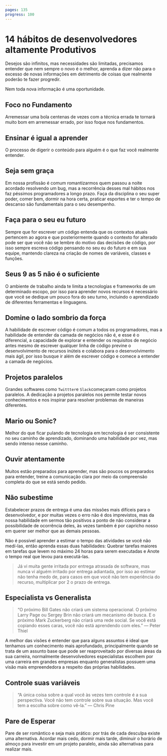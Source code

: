```yaml
---
pages: 135
progress: 100
---
```

# 14 hábitos de desenvolvedores altamente Produtivos

Desejos são infinitos, mas necessidades são limitadas, precisamos entender que nem sempre o novo é o melhor, aprenda a dizer não para o excesso de novas informações em detrimento de coisas que realmente poderão te fazer progredir.

Nem toda nova informação é uma oportunidade.
## Foco no Fundamento

Arremessar uma bola centenas de vezes com a técnica errada te tornará muito bom em arremessar errado, por isso foque nos fundamentos.

## Ensinar é igual a aprender

O processo de digerir o conteúdo para alguém é o que faz você realmente entender.

## Seja sem graça

Em nossa profissão é comum romantizarmos quem passou a noite acordado resolvendo um bug, mas a recorrência desses mal hábitos nos faz péssimos programadores a longo prazo. Faça da disciplina o seu super poder, comer bem, dormir na hora certa, praticar esportes e ter o tempo de descanso são fundamentais para o seu desempenho.

## Faça para o seu eu futuro

Sempre que for escrever um código entenda que os contextos atuais pertencem ao agora e que posteriormente quando o contexto for alterado pode ser que você não se lembre do motivo das decisões de código, por isso sempre escreva código pensando no seu eu do futuro e em sua equipe, mantendo clareza na criação de nomes de variáveis, classes e funções.

## Seus 9 as 5 não é o suficiente

O ambiente de trabalho ainda te limita a tecnologias e frameworks de um determinado escopo, por isso para aprender novos recursos é necessário que você se dedique um pouco fora do seu turno, incluindo o aprendizado de diferentes ferramentas e linguagens.

## Domine o lado sombrio da força

A habilidade de escrever código é comum a todos os programadores, mas a habilidade de entender da camada de negócios não é, e esse é o diferencial, a capacidade de explorar e entender os requisitos de negócio antes mesmo de escrever qualquer linha de código previne o desenvolvimento de recursos inúteis e colabora para o desenvolvimento mais ágil, por isso busque ir além de escrever código e comece a entender a camada de negócios.

## Projetos paralelos

Grandes softwares como `Twittter`e `Slack`começaram como projetos paralelos. A dedicação a projetos paralelos nos permite testar novos conhecimentos e nos inspirar para resolver problemas de maneiras diferentes.

## Mario ou Sonic?

Melhor do que ficar pulando de tecnologia em tecnologia é ser consistente no seu caminho de aprendizado, dominando uma habilidade por vez, mas sendo intenso nesse caminho.

## Ouvir atentamente

Muitos estão preparados para aprender, mas são poucos os preparados para entender, treine a comunicação clara por meio da compreensão completa do que se está sendo pedido.

## Não subestime

Estabelecer prazos de entrega é uma das missões mais difíceis para o desenvolvedor, e por muitas vezes o erro não é dos imprevistos, mas da nossa habilidade em sermos tão positivos a ponto de não considerar a possibilidade de ocorrência deles, às vezes também é por capricho nosso em querer ser melhor que as demais pessoas.

Não é possível aprender a estimar o tempo das atividades se você não medí-las, então aprenda essas duas habilidades: Quebrar tarefas maiores em tarefas que levem no máximo 24 horas para serem executadas e Anote o tempo real que levou para executá-las.

> Já vi muita gente irritada por entrega atrasada de software, mas nunca vi alguém irritado por entrega adiantada, por isso ao estimar não tenha medo de, para casos em que você não tem experiência do recurso, multiplicar por 2 o prazo de entrega.

## Especialista vs Generalista

> “O próximo Bill Gates não criará um sistema operacional. O próximo Larry Page ou Sergey Brin não criará um mecanismo de busca. E o próximo Mark Zuckerberg não criará uma rede social. Se você está copiando esses caras, você não está aprendendo com eles.” ― Peter Thiel

A melhor das visões é entender que para alguns assuntos é ideal que tenhamos um conhecimento mais aprofundado, principalmente quando se trata de um assunto base que pode ser reaproveitado por diversas áreas da sua carreira, normalmente desenvolvedores especialistas escolhem por uma carreira em grandes empresas enquanto generalistas possuem uma visão mais empreendedora a respeito das próprias habilidades.

## Controle suas variáveis

> “A única coisa sobre a qual você às vezes tem controle é a sua perspectiva. Você não tem controle sobre sua situação. Mas você tem a escolha sobre como vê-la.” ― Chris Pine

## Pare de Esperar

Pare de ser romântico e seja mais prático: por trás de cada desculpa existe uma alternativa. Acordar mais cedo, dormir mais tarde, diminuir o horário de almoço para investir em um projeto paralelo, ainda são alternativas para realizar mais.